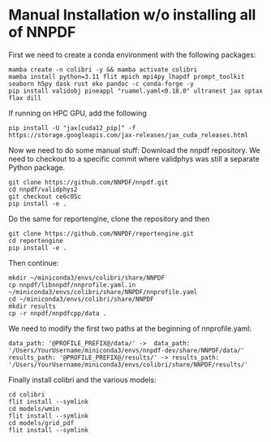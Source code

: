 # Manual Installation w/o installing all of NNPDF

First we need to create a conda environment with the following packages:
```
mamba create -n colibri -y && mamba activate colibri
mamba install python=3.11 flit mpich mpi4py lhapdf prompt_toolkit seaborn h5py dask rust eko pandoc -c conda-forge -y
pip install validobj pineappl "ruamel.yaml<0.18.0" ultranest jax optax flax dill
```
If running on HPC GPU, add the following
```
pip install -U "jax[cuda12_pip]" -f https://storage.googleapis.com/jax-releases/jax_cuda_releases.html
```

Now we need to do some manual stuff:
Download the nnpdf repository. 
We need to checkout to a specific commit where validphys was still a separate Python package.
```
git clone https://github.com/NNPDF/nnpdf.git
cd nnpdf/validphys2
git checkout ce6c05c
pip install -e .
```
Do the same for reportengine, clone the repository and then
```
git clone https://github.com/NNPDF/reportengine.git
cd reportengine
pip install -e .
```
Then continue:
```
mkdir ~/miniconda3/envs/colibri/share/NNPDF
cp nnpdf/libnnpdf/nnprofile.yaml.in ~/miniconda3/envs/colibri/share/NNPDF/nnprofile.yaml
cd ~/miniconda3/envs/colibri/share/NNPDF
mkdir results
cp -r nnpdf/nnpdfcpp/data .
```

We need to modify the first two paths at the beginning of nnprofile.yaml:
```
data_path: '@PROFILE_PREFIX@/data/' ->  data_path: '/Users/YourUsername/miniconda3/envs/nnpdf-dev/share/NNPDF/data/'
results_path: '@PROFILE_PREFIX@/results/' -> results_path: '/Users/YourUsername/miniconda3/envs/colibri/share/NNPDF/results/'
```

Finally install colibri and the various models:
```
cd colibri
flit install --symlink
cd models/wmin
flit install --symlink
cd models/grid_pdf
flit install --symlink
```
